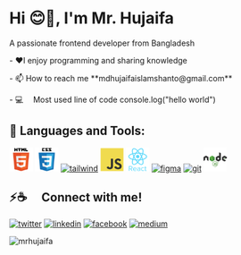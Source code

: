 <h1>Hi 😊👋, I'm Mr. Hujaifa</h1>
<p>A passionate frontend developer from Bangladesh</p>
<P>- ♥️I enjoy programming and sharing knowledge</P>
<P>- 📫 How to reach me **mdhujaifaislamshanto@gmail.com** </P>
<P>- 💻  Most used line of code console.log("hello world")</P>
<h2>🚀 Languages and Tools:</h2>
<p>
  <a
    target="_blank"
    href="https://raw.githubusercontent.com/devicons/devicon/master/icons/html5/html5-original-wordmark.svg"
    style="display: inline-block"
    ><img
      src="https://raw.githubusercontent.com/devicons/devicon/master/icons/html5/html5-original-wordmark.svg"
      alt="html5"
      width="42"
      height="42"
  /></a>
  <a
    target="_blank"
    href="https://raw.githubusercontent.com/devicons/devicon/master/icons/css3/css3-original-wordmark.svg"
    style="display: inline-block"
    ><img
      src="https://raw.githubusercontent.com/devicons/devicon/master/icons/css3/css3-original-wordmark.svg"
      alt="css3"
      width="42"
      height="42"
  /></a>
  <a
    target="_blank"
    href="https://www.vectorlogo.zone/logos/tailwindcss/tailwindcss-icon.svg"
    style="display: inline-block"
    ><img
      src="https://www.vectorlogo.zone/logos/tailwindcss/tailwindcss-icon.svg"
      alt="tailwind"
      width="42"
      height="42"
  /></a>
  <a
    target="_blank"
    href="https://raw.githubusercontent.com/devicons/devicon/master/icons/javascript/javascript-original.svg"
    style="display: inline-block"
    ><img
      src="https://raw.githubusercontent.com/devicons/devicon/master/icons/javascript/javascript-original.svg"
      alt="javascript"
      width="42"
      height="42"
  /></a>
  <a
    target="_blank"
    href="https://raw.githubusercontent.com/devicons/devicon/master/icons/react/react-original-wordmark.svg"
    style="display: inline-block"
    ><img
      src="https://raw.githubusercontent.com/devicons/devicon/master/icons/react/react-original-wordmark.svg"
      alt="react"
      width="42"
      height="42"
  /></a>
  <a
    target="_blank"
    href="https://www.vectorlogo.zone/logos/figma/figma-icon.svg"
    style="display: inline-block"
    ><img
      src="https://www.vectorlogo.zone/logos/figma/figma-icon.svg"
      alt="figma"
      width="42"
      height="42"
  /></a>
  <a
    target="_blank"
    href="https://www.vectorlogo.zone/logos/git-scm/git-scm-icon.svg"
    style="display: inline-block"
    ><img
      src="https://www.vectorlogo.zone/logos/git-scm/git-scm-icon.svg"
      alt="git"
      width="42"
      height="42"
  /></a>
  <a
    target="_blank"
    href="https://raw.githubusercontent.com/devicons/devicon/master/icons/nodejs/nodejs-original-wordmark.svg"
    style="display: inline-block"
    ><img
      src="https://raw.githubusercontent.com/devicons/devicon/master/icons/nodejs/nodejs-original-wordmark.svg"
      alt="nodejs"
      width="42"
      height="42"
  /></a>
</p>
<h2>⚡️☕  Connect with me!</h2>
<p>
  <a
    target="_blank"
    href="https://twitter.com/https://x.com/Crypto__Working"
    style="display: inline-block"
    ><img
      src="https://img.shields.io/badge/twitter-x?style=for-the-badge&logo=x&logoColor=white&color=%230f1419"
      alt="twitter"
  /></a>
  <a
    target="_blank"
    href="https://www.linkedin.com/in/https://www.linkedin.com/in/mrhujaifa/"
    style="display: inline-block"
    ><img
      src="https://img.shields.io/badge/linkedin-logo?style=for-the-badge&logo=linkedin&logoColor=white&color=%230a77b6"
      alt="linkedin"
  /></a>
  <a
    target="_blank"
    href="https://www.facebook.com/https://www.facebook.com/mrhujaifa0"
    style="display: inline-block"
    ><img
      src="https://img.shields.io/badge/facebook-logo?style=for-the-badge&logo=facebook&logoColor=white&color=%230866ff"
      alt="facebook"
  /></a>
  <a
    target="_blank"
    href="undefinedhttps://medium.com/@mr_hujaifa"
    style="display: inline-block"
    ><img
      src="https://img.shields.io/badge/medium-logo?style=for-the-badge&logo=medium&logoColor=white&color=black"
      alt="medium"
  /></a>
</p>
<p>
  <img
    src="https://github-readme-stats.vercel.app/api/top-langs?username=mrhujaifa&show_icons=true&locale=en&layout=compact"
    alt="mrhujaifa"
  />
</p>
